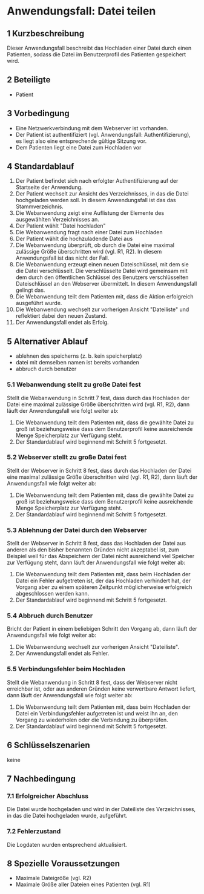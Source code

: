 # Anwendungsfall: Datei teilen

## 1 Kurzbeschreibung
Dieser Anwendungsfall beschreibt das Hochladen einer Datei durch einen Patienten, sodass die Datei im Benutzerprofil des Patienten gespeichert wird.

## 2 Beteiligte
- Patient

## 3 Vorbedingung
- Eine Netzwerkverbindung mit dem Webserver ist vorhanden.
- Der Patient ist authentifiziert (vgl. Anwendungsfall: Authentifizierung), es liegt also eine entsprechende gültige Sitzung vor.
- Dem Patienten liegt eine Datei zum Hochladen vor

## 4 Standardablauf
1. Der Patient befindet sich nach erfolgter Authentifizierung auf der Startseite der Anwendung.
2. Der Patient wechselt zur Ansicht des Verzeichnisses, in das die Datei hochgeladen werden soll. In diesem Anwendungsfall ist das das Stammverzeichnis.
3. Die Webanwendung zeigt eine Auflistung der Elemente des ausgewählten Verzeichnisses an.
4. Der Patient wählt "Datei hochladen"
5. Die Webanwendung fragt nach einer Datei zum Hochladen
6. Der Patient wählt die hochzuladende Datei aus
7. Die Webanwendung überprüft, ob durch die Datei eine maximal zulässige Größe überschritten wird (vgl. R1, R2). In diesem Anwendungsfall ist das nicht der Fall.
8. Die Webanwendung erzeugt einen neuen Dateischlüssel, mit dem sie die Datei verschlüsselt. Die verschlüsselte Datei wird gemeinsam mit dem durch den öffentlichen Schlüssel des Benutzers verschlüsselten Dateischlüssel an den Webserver übermittelt. In diesem Anwendungsfall gelingt das.
9. Die Webanwendung teilt dem Patienten mit, dass die Aktion erfolgreich ausgeführt wurde.
10. Die Webanwendung wechselt zur vorherigen Ansicht "Dateiliste" und reflektiert dabei den neuen Zustand.
11. Der Anwendungsfall endet als Erfolg.

## 5 Alternativer Ablauf

- ablehnen des speicherns (z. b. kein speicherplatz)
- datei mit demselben namen ist bereits vorhanden
- abbruch durch benutzer

### 5.1 Webanwendung stellt zu große Datei fest
Stellt die Webanwendung in Schritt 7 fest, dass durch das Hochladen der Datei eine maximal zulässige Größe überschritten wird (vgl. R1, R2), dann läuft der Anwendungsfall wie folgt weiter ab:
1. Die Webanwendung teilt dem Patienten mit, dass die gewählte Datei zu groß ist beziehungsweise dass dem Benutzerprofil keine ausreichende Menge Speicherplatz zur Verfügung steht.
2. Der Standardablauf wird beginnend mit Schritt 5 fortgesetzt.

### 5.2 Webserver stellt zu große Datei fest
Stellt der Webserver in Schritt 8 fest, dass durch das Hochladen der Datei eine maximal zulässige Größe überschritten wird (vgl. R1, R2), dann läuft der Anwendungsfall wie folgt weiter ab:
1. Die Webanwendung teilt dem Patienten mit, dass die gewählte Datei zu groß ist beziehungsweise dass dem Benutzerprofil keine ausreichende Menge Speicherplatz zur Verfügung steht.
2. Der Standardablauf wird beginnend mit Schritt 5 fortgesetzt.

### 5.3 Ablehnung der Datei durch den Webserver
Stellt der Webserver in Schritt 8 fest, dass das Hochladen der Datei aus anderen als den bisher benannten Gründen nicht akzeptabel ist, zum Beispiel weil für das Abspeichern der Datei nicht ausreichend viel Speicher zur Verfügung steht, dann läuft der Anwendungsfall wie folgt weiter ab:
1. Die Webanwendung teilt dem Patienten mit, dass beim Hochladen der Datei ein Fehler aufgetreten ist, der das Hochladen verhindert hat, der Vorgang aber zu einem späteren Zeitpunkt möglicherweise erfolgreich abgeschlossen werden kann.
2. Der Standardablauf wird beginnend mit Schritt 5 fortgesetzt.

### 5.4 Abbruch durch Benutzer
Bricht der Patient in einem beliebigen Schritt den Vorgang ab, dann läuft der Anwendungsfall wie folgt weiter ab:
1. Die Webanwendung wechselt zur vorherigen Ansicht "Dateiliste".
2. Der Anwendungsfall endet als Fehler.

### 5.5 Verbindungsfehler beim Hochladen
Stellt die Webanwendung in Schritt 8 fest, dass der Webserver nicht erreichbar ist, oder aus anderen Gründen keine verwertbare Antwort liefert, dann läuft der Anwendungsfall wie folgt weiter ab:
1. Die Webanwendung teilt dem Patienten mit, dass beim Hochladen der Datei ein Verbindungsfehler aufgetreten ist und weist ihn an, den Vorgang zu wiederholen oder die Verbindung zu überprüfen.
2. Der Standardablauf wird beginnend mit Schritt 5 fortgesetzt.

## 6 Schlüsselszenarien
keine

## 7 Nachbedingung

### 7.1 Erfolgreicher Abschluss
Die Datei wurde hochgeladen und wird in der Dateiliste des Verzeichnisses, in das die Datei hochgeladen wurde, aufgeführt.

### 7.2 Fehlerzustand
Die Logdaten wurden entsprechend aktualisiert.

## 8 Spezielle Voraussetzungen
- Maximale Dateigröße (vgl. R2)
- Maximale Größe aller Dateien eines Patienten (vgl. R1)
